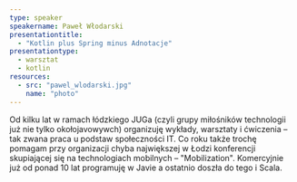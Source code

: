 ```yaml
---
type: speaker
speakername: Paweł Włodarski
presentationtitle: 
  - "Kotlin plus Spring minus Adnotacje"
presentationtype: 
  - warsztat
  - kotlin
resources:
  - src: "pawel_wlodarski.jpg"
    name: "photo"
---
```


Od kilku lat w ramach łódzkiego JUGa (czyli grupy miłośników technologii już nie tylko okołojavowywch) organizuję wykłady, warsztaty i ćwiczenia – tak zwana praca u podstaw społeczności IT. Co roku także trochę pomagam przy organizacji chyba największej w Łodzi konferencji skupiającej się na technologiach mobilnych – \"Mobilization\". Komercyjnie już od ponad 10 lat programuję w Javie a ostatnio doszła do tego i Scala.